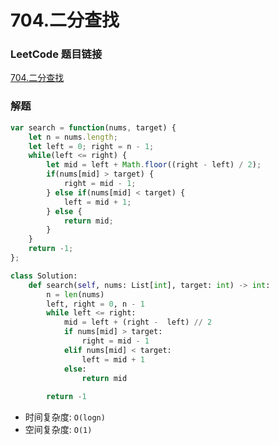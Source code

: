 # 704.二分查找

### LeetCode 题目链接

[704.二分查找](https://leetcode.cn/problems/binary-search/)

### 解题

```js
var search = function(nums, target) {
    let n = nums.length;
    let left = 0; right = n - 1;
    while(left <= right) {
        let mid = left + Math.floor((right - left) / 2);
        if(nums[mid] > target) {
            right = mid - 1;
        } else if(nums[mid] < target) {
            left = mid + 1;
        } else {
            return mid;
        }
    }
    return -1;
};
```
```python
class Solution:
    def search(self, nums: List[int], target: int) -> int:
        n = len(nums)
        left, right = 0, n - 1
        while left <= right:
            mid = left + (right -  left) // 2
            if nums[mid] > target:
                right = mid - 1
            elif nums[mid] < target:
                left = mid + 1
            else:
                return mid
        
        return -1
```
- 时间复杂度: `O(logn)`
- 空间复杂度: `O(1)`
